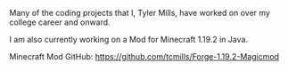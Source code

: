 Many of the coding projects that I, Tyler Mills, have worked on over my college career and onward.

I am also currently working on a Mod for Minecraft 1.19.2 in Java.

Minecraft Mod GitHub: https://github.com/tcmills/Forge-1.19.2-Magicmod
